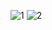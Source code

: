 ![1](https://github.com/ambas90/goit-node-hw-01/assets/26361378/5c99ca23-a10c-4542-bfe7-dab599cdeed0)
![2](https://github.com/ambas90/goit-node-hw-01/assets/26361378/8c63a69b-3599-43da-a9a3-042e0e1a45f0)
